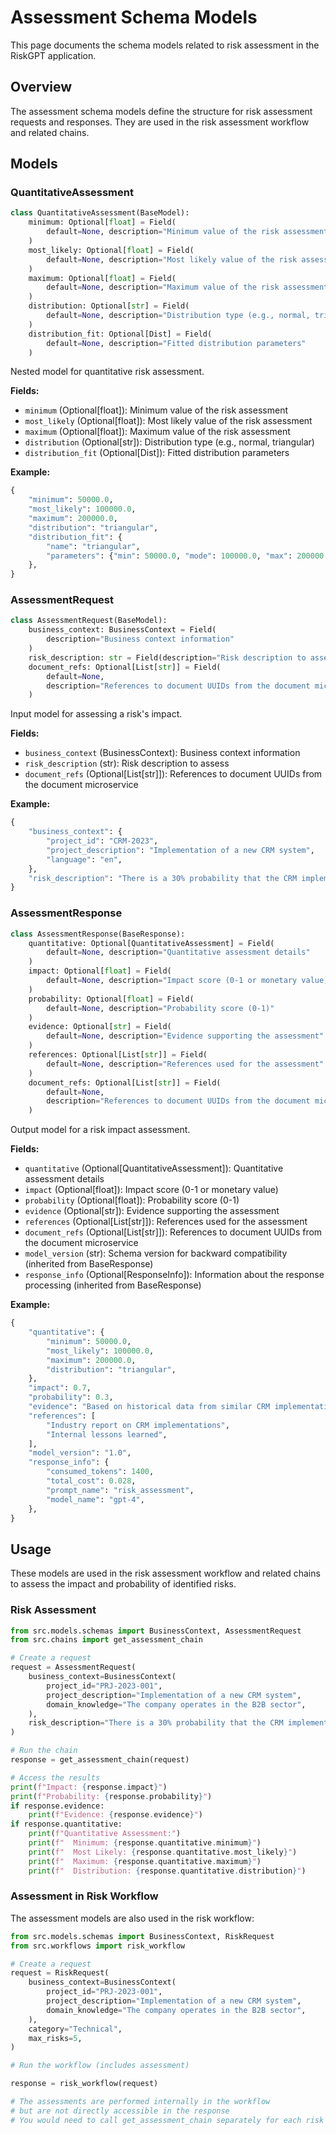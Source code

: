 # Assessment Schema Models

This page documents the schema models related to risk assessment in the RiskGPT application.

## Overview

The assessment schema models define the structure for risk assessment requests and responses. They are used in the risk assessment workflow and related chains.

## Models

### QuantitativeAssessment

```python
class QuantitativeAssessment(BaseModel):
    minimum: Optional[float] = Field(
        default=None, description="Minimum value of the risk assessment"
    )
    most_likely: Optional[float] = Field(
        default=None, description="Most likely value of the risk assessment"
    )
    maximum: Optional[float] = Field(
        default=None, description="Maximum value of the risk assessment"
    )
    distribution: Optional[str] = Field(
        default=None, description="Distribution type (e.g., normal, triangular)"
    )
    distribution_fit: Optional[Dist] = Field(
        default=None, description="Fitted distribution parameters"
    )
```

Nested model for quantitative risk assessment.

**Fields:**
- `minimum` (Optional[float]): Minimum value of the risk assessment
- `most_likely` (Optional[float]): Most likely value of the risk assessment
- `maximum` (Optional[float]): Maximum value of the risk assessment
- `distribution` (Optional[str]): Distribution type (e.g., normal, triangular)
- `distribution_fit` (Optional[Dist]): Fitted distribution parameters

**Example:**
```python
{
    "minimum": 50000.0,
    "most_likely": 100000.0,
    "maximum": 200000.0,
    "distribution": "triangular",
    "distribution_fit": {
        "name": "triangular",
        "parameters": {"min": 50000.0, "mode": 100000.0, "max": 200000.0},
    },
}
```

### AssessmentRequest

```python
class AssessmentRequest(BaseModel):
    business_context: BusinessContext = Field(
        description="Business context information"
    )
    risk_description: str = Field(description="Risk description to assess")
    document_refs: Optional[List[str]] = Field(
        default=None,
        description="References to document UUIDs from the document microservice",
    )
```

Input model for assessing a risk's impact.

**Fields:**
- `business_context` (BusinessContext): Business context information
- `risk_description` (str): Risk description to assess
- `document_refs` (Optional[List[str]]): References to document UUIDs from the document microservice

**Example:**
```python
{
    "business_context": {
        "project_id": "CRM-2023",
        "project_description": "Implementation of a new CRM system",
        "language": "en",
    },
    "risk_description": "There is a 30% probability that the CRM implementation will experience critical technical failures within the first 3 months of deployment.",
}
```

### AssessmentResponse

```python
class AssessmentResponse(BaseResponse):
    quantitative: Optional[QuantitativeAssessment] = Field(
        default=None, description="Quantitative assessment details"
    )
    impact: Optional[float] = Field(
        default=None, description="Impact score (0-1 or monetary value)"
    )
    probability: Optional[float] = Field(
        default=None, description="Probability score (0-1)"
    )
    evidence: Optional[str] = Field(
        default=None, description="Evidence supporting the assessment"
    )
    references: Optional[List[str]] = Field(
        default=None, description="References used for the assessment"
    )
    document_refs: Optional[List[str]] = Field(
        default=None,
        description="References to document UUIDs from the document microservice",
    )
```

Output model for a risk impact assessment.

**Fields:**
- `quantitative` (Optional[QuantitativeAssessment]): Quantitative assessment details
- `impact` (Optional[float]): Impact score (0-1 or monetary value)
- `probability` (Optional[float]): Probability score (0-1)
- `evidence` (Optional[str]): Evidence supporting the assessment
- `references` (Optional[List[str]]): References used for the assessment
- `document_refs` (Optional[List[str]]): References to document UUIDs from the document microservice
- `model_version` (str): Schema version for backward compatibility (inherited from BaseResponse)
- `response_info` (Optional[ResponseInfo]): Information about the response processing (inherited from BaseResponse)

**Example:**
```python
{
    "quantitative": {
        "minimum": 50000.0,
        "most_likely": 100000.0,
        "maximum": 200000.0,
        "distribution": "triangular",
    },
    "impact": 0.7,
    "probability": 0.3,
    "evidence": "Based on historical data from similar CRM implementations",
    "references": [
        "Industry report on CRM implementations",
        "Internal lessons learned",
    ],
    "model_version": "1.0",
    "response_info": {
        "consumed_tokens": 1400,
        "total_cost": 0.028,
        "prompt_name": "risk_assessment",
        "model_name": "gpt-4",
    },
}
```

## Usage

These models are used in the risk assessment workflow and related chains to assess the impact and probability of identified risks.

### Risk Assessment

```python
from src.models.schemas import BusinessContext, AssessmentRequest
from src.chains import get_assessment_chain

# Create a request
request = AssessmentRequest(
    business_context=BusinessContext(
        project_id="PRJ-2023-001",
        project_description="Implementation of a new CRM system",
        domain_knowledge="The company operates in the B2B sector",
    ),
    risk_description="There is a 30% probability that the CRM implementation will experience critical technical failures within the first 3 months of deployment.",
)

# Run the chain
response = get_assessment_chain(request)

# Access the results
print(f"Impact: {response.impact}")
print(f"Probability: {response.probability}")
if response.evidence:
    print(f"Evidence: {response.evidence}")
if response.quantitative:
    print(f"Quantitative Assessment:")
    print(f"  Minimum: {response.quantitative.minimum}")
    print(f"  Most Likely: {response.quantitative.most_likely}")
    print(f"  Maximum: {response.quantitative.maximum}")
    print(f"  Distribution: {response.quantitative.distribution}")
```

### Assessment in Risk Workflow

The assessment models are also used in the risk workflow:

```python
from src.models.schemas import BusinessContext, RiskRequest
from src.workflows import risk_workflow

# Create a request
request = RiskRequest(
    business_context=BusinessContext(
        project_id="PRJ-2023-001",
        project_description="Implementation of a new CRM system",
        domain_knowledge="The company operates in the B2B sector",
    ),
    category="Technical",
    max_risks=5,
)

# Run the workflow (includes assessment)

response = risk_workflow(request)

# The assessments are performed internally in the workflow
# but are not directly accessible in the response
# You would need to call get_assessment_chain separately for each risk
```